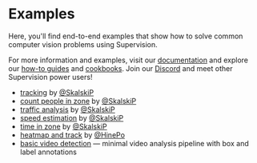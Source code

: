 # Examples

Here, you'll find end-to-end examples that show how to solve common computer vision problems using Supervision.

For more information and examples, visit our [documentation](https://supervision.roboflow.com/develop/annotators/) and explore our [how-to guides](https://supervision.roboflow.com/develop/how_to/detect_and_annotate/) and [cookbooks](https://supervision.roboflow.com/develop/cookbooks/). Join our [Discord](https://discord.com/invite/GbfgXGJ8Bk) and meet other Supervision power users!

- [tracking](./tracking) by [@SkalskiP](https://github.com/SkalskiP)
- [count people in zone](./count_people_in_zone) by [@SkalskiP](https://github.com/SkalskiP)
- [traffic analysis](./traffic_analysis) by [@SkalskiP](https://github.com/SkalskiP)
- [speed estimation](./speed_estimation) by [@SkalskiP](https://github.com/SkalskiP)
- [time in zone](./time_in_zone) by [@SkalskiP](https://github.com/SkalskiP)
- [heatmap and track](./heatmap_and_track/) by [@HinePo](https://github.com/HinePo)
- [basic video detection](./basic_video_detection.py) &mdash; minimal video analysis pipeline with box and label annotations
